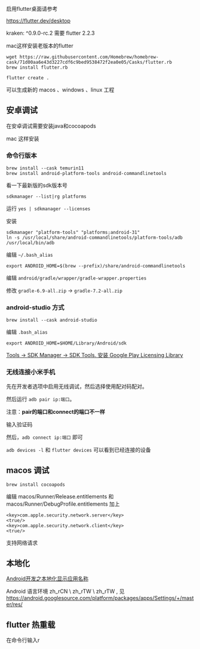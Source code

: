 启用flutter桌面请参考

https://flutter.dev/desktop

kraken: ^0.9.0-rc.2 需要 flutter 2.2.3

mac这样安装老版本的flutter

```
wget https://raw.githubusercontent.com/Homebrew/homebrew-cask/71d00aa6e43d3227cdf6c9bed9538472f2ea0e05/Casks/flutter.rb
brew install flutter.rb
```

```
flutter create .
```

可以生成新的 macos 、windows 、linux 工程

## 安卓调试

在安卓调试需要安装java和cocoapods

mac 这样安装

### 命令行版本

```
brew install --cask temurin11
brew install android-platform-tools android-commandlinetools
```

看一下最新版的sdk版本号
```
sdkmanager --list|rg platforms
```

运行 `yes | sdkmanager --licenses`

安装
```
sdkmanager "platform-tools" "platforms;android-31"
ln -s /usr/local/share/android-commandlinetools/platform-tools/adb /usr/local/bin/adb
```

编辑 `~/.bash_alias`
```
export ANDROID_HOME=$(brew --prefix)/share/android-commandlinetools
```

编辑 `android/gradle/wrapper/gradle-wrapper.properties`

修改 `gradle-6.9-all.zip` → `gradle-7.2-all.zip`

### android-studio 方式


```
brew install --cask android-studio
```

编辑 `.bash_alias`

```
export ANDROID_HOME=$HOME/Library/Android/sdk
```


[Tools -> SDK Manager -> SDK Tools. 安装 Google Play Licensing Library](https://stackoverflow.com/a/65372165/2030331)



### 无线连接小米手机

先在开发者选项中启用无线调试，然后选择使用配对码配对。

然后运行 `adb pair ip:端口`。

注意：**pair的端口和connect的端口不一样**

输入验证码

然后，`adb connect ip:端口` 即可

`adb devices -l` 和 `flutter devices` 可以看到已经连接的设备

## macos 调试

`brew install cocoapods `

编辑 macos/Runner/Release.entitlements 和 macos/Runner/DebugProfile.entitlements  加上

```
<key>com.apple.security.network.server</key>
<true/>
<key>com.apple.security.network.client</key>
<true/>
```

支持网络请求


## 本地化

[Android开发之本地化显示应用名称](https://jingyan.baidu.com/article/0a52e3f4338477bf62ed72e4.html)

Android 语言环境 zh_rCN \ zh_rTW \ zh_rTW , 见 https://android.googlesource.com/platform/packages/apps/Settings/+/master/res/



## flutter 热重载

在命令行输入r
